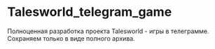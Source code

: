 # Talesworld_telegram_game
Полноценная разработка проекта Talesworld - игры в телеграмме.
Сохраняем только в виде полного архива.
